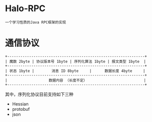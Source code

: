 # Halo-RPC
    一个学习性质的Java RPC框架的实现
# 通信协议
```text
+---------------------------------------------------------------+
| 魔数 2byte | 协议版本号 1byte | 序列化算法 1byte | 报文类型 1byte  |
+---------------------------------------------------------------+
| 状态 1byte |        消息 ID 8byte     |      数据长度 4byte     |
+---------------------------------------------------------------+
|                   数据内容 （长度不定）                          |
+---------------------------------------------------------------+
```
其中，序列化协议目前支持如下三种
+ Hessian
+ protobuf
+ json


